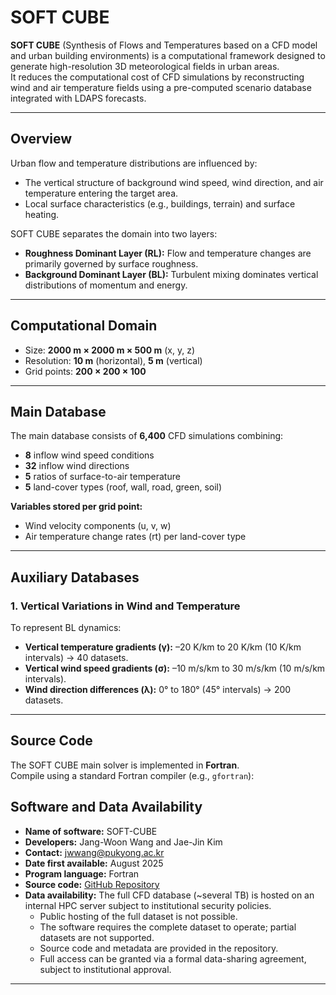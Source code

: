 # SOFT CUBE

**SOFT CUBE** (Synthesis of Flows and Temperatures based on a CFD model and urban building environments) is a computational framework designed to generate high-resolution 3D meteorological fields in urban areas.  
It reduces the computational cost of CFD simulations by reconstructing wind and air temperature fields using a pre-computed scenario database integrated with LDAPS forecasts.

---

## Overview

Urban flow and temperature distributions are influenced by:

- The vertical structure of background wind speed, wind direction, and air temperature entering the target area.
- Local surface characteristics (e.g., buildings, terrain) and surface heating.

SOFT CUBE separates the domain into two layers:

- **Roughness Dominant Layer (RL):** Flow and temperature changes are primarily governed by surface roughness.
- **Background Dominant Layer (BL):** Turbulent mixing dominates vertical distributions of momentum and energy.

---

## Computational Domain

- Size: **2000 m × 2000 m × 500 m** (x, y, z)
- Resolution: **10 m** (horizontal), **5 m** (vertical)
- Grid points: **200 × 200 × 100**

---

## Main Database

The main database consists of **6,400** CFD simulations combining:

- **8** inflow wind speed conditions
- **32** inflow wind directions
- **5** ratios of surface-to-air temperature
- **5** land-cover types (roof, wall, road, green, soil)

**Variables stored per grid point:**  
- Wind velocity components (u, v, w)  
- Air temperature change rates (rt) per land-cover type

---

## Auxiliary Databases

### 1. Vertical Variations in Wind and Temperature
To represent BL dynamics:
- **Vertical temperature gradients (γ):** –20 K/km to 20 K/km (10 K/km intervals) → 40 datasets.
- **Vertical wind speed gradients (σ):** –10 m/s/km to 30 m/s/km (10 m/s/km intervals).
- **Wind direction differences (λ):** 0° to 180° (45° intervals) → 200 datasets.

---

## Source Code

The SOFT CUBE main solver is implemented in **Fortran**.  
Compile using a standard Fortran compiler (e.g., `gfortran`):


## Software and Data Availability

- **Name of software:** SOFT-CUBE  
- **Developers:** Jang-Woon Wang and Jae-Jin Kim  
- **Contact:** jwwang@pukyong.ac.kr  
- **Date first available:** August 2025  
- **Program language:** Fortran  
- **Source code:** [GitHub Repository](https://github.com/jwwang-gif/SOFT-CUBE/tree/main)  
- **Data availability:** The full CFD database (~several TB) is hosted on an internal HPC server subject to institutional security policies.  
  - Public hosting of the full dataset is not possible.  
  - The software requires the complete dataset to operate; partial datasets are not supported.  
  - Source code and metadata are provided in the repository.  
  - Full access can be granted via a formal data-sharing agreement, subject to institutional approval.

---
